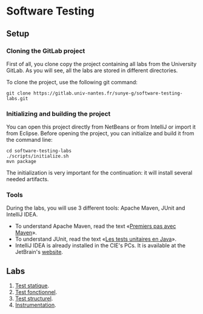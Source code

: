 # Software Testing

## Setup

### Cloning the GitLab project

First of all, you clone copy the project containing all labs from the University GitLab.
As you will see, all the labs are stored in different directories.

To clone the project, use the following git command:

```shell
git clone https://gitlab.univ-nantes.fr/sunye-g/software-testing-labs.git
```

### Initializing and building the project

You can open this project directly from NetBeans or from IntelliJ or import it from Eclipse.
Before opening the project, you can initialize and build it from the command line:


```shell
cd software-testing-labs
./scripts/initialize.sh
mvn package
```

The initialization is very important for the continuation: it will install several needed artifacts.

### Tools

During the labs, you will use 3 different tools: Apache Maven, JUnit and IntelliJ IDEA.

- To understand Apache Maven, read the text «[Premiers pas avec Maven](https://sunye.github.io/java/maven/2018/01/14/maven.html)».
- To understand JUnit, read the text «[Les tests unitaires en Java](https://openclassrooms.com/courses/les-tests-unitaires-en-java)».
- IntelliJ IDEA is already installed in the CIE's PCs. It is available at the JetBrain's [website](https://www.jetbrains.com/idea/).


## Labs

1. [Test statique](statique/).
1. [Test fonctionnel](fonctionnel/).
2. [Test structurel](structurel/).
2. [Instrumentation](instrumentation).

